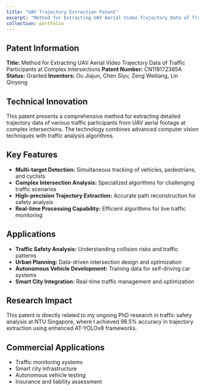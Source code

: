 ```yaml
---
title: "UAV Trajectory Extraction Patent"
excerpt: "Method for Extracting UAV Aerial Video Trajectory Data of Traffic Participants at Complex Intersections - CN118172385A (Granted)<br/>Advanced computer vision solution for traffic analysis and safety assessment."
collection: portfolio
---
```


## Patent Information
**Title:** Method for Extracting UAV Aerial Video Trajectory Data of Traffic Participants at Complex Intersections
**Patent Number:** CN118172385A
**Status:** Granted
**Inventors:** Ou Jiajun, Chen Siyu, Zeng Weiliang, Lin Qinyong

## Technical Innovation
This patent presents a comprehensive method for extracting detailed trajectory data of various traffic participants from UAV aerial footage at complex intersections. The technology combines advanced computer vision techniques with traffic analysis algorithms.

## Key Features
- **Multi-target Detection:** Simultaneous tracking of vehicles, pedestrians, and cyclists
- **Complex Intersection Analysis:** Specialized algorithms for challenging traffic scenarios
- **High-precision Trajectory Extraction:** Accurate path reconstruction for safety analysis
- **Real-time Processing Capability:** Efficient algorithms for live traffic monitoring

## Applications
- **Traffic Safety Analysis:** Understanding collision risks and traffic patterns
- **Urban Planning:** Data-driven intersection design and optimization
- **Autonomous Vehicle Development:** Training data for self-driving car systems
- **Smart City Integration:** Real-time traffic management and optimization

## Research Impact
This patent is directly related to my ongoing PhD research in traffic safety analysis at NTU Singapore, where I achieved 98.5% accuracy in trajectory extraction using enhanced AT-YOLOv8 frameworks.

## Commercial Applications
- Traffic monitoring systems
- Smart city infrastructure
- Autonomous vehicle testing
- Insurance and liability assessment